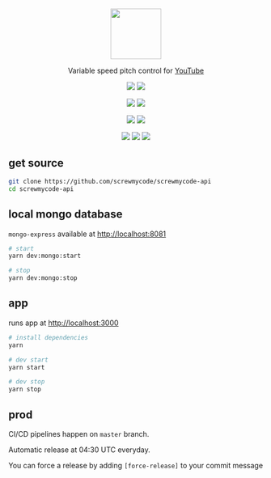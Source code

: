 #

<p align=center>
  <a href="https://api.screwmycode.in/"><img width=100 src="https://raw.githubusercontent.com/screwmycode/screwmycode-www/master/src/components/icons/SCRW_CHAMP.svg"></a>
</p>

<p align=center>
  Variable speed pitch control for <a href="https://www.youtube.com/">YouTube</a>
</p>

<p align=center>
  <a href="https://github.com/screwmycode/screwmycode-api"><img src="https://img.shields.io/github/stars/screwmycode/screwmycode-api?label=git"></a>
  <img src="https://img.shields.io/github/license/screwmycode/screwmycode-api">
</p>

<p align=center>
  <img src="https://img.shields.io/github/languages/count/screwmycode/screwmycode-api">
  <img src="https://img.shields.io/github/languages/top/screwmycode/screwmycode-api">
</p>

<p align=center>
  <img src="https://img.shields.io/github/v/release/screwmycode/screwmycode-api">
  <img src="https://api.codeclimate.com/v1/badges/9d8331cec24be05155cc/maintainability" />
</p>

<p align=center>
  <img src="https://img.shields.io/david/screwmycode/screwmycode-api">
  <img src="https://img.shields.io/david/dev/screwmycode/screwmycode-api">
  <img src="https://img.shields.io/snyk/vulnerabilities/github/screwmycode/screwmycode-api">
</p>

## get source

```bash
git clone https://github.com/screwmycode/screwmycode-api
cd screwmycode-api
```

## local mongo database

`mongo-express` available at <http://localhost:8081>

```bash
# start
yarn dev:mongo:start

# stop
yarn dev:mongo:stop
```

## app

runs app at <http://localhost:3000>

```bash
# install dependencies
yarn

# dev start
yarn start

# dev stop
yarn stop
```

## prod

CI/CD pipelines happen on `master` branch.

Automatic release at 04:30 UTC everyday.

You can force a release by adding `[force-release]` to your commit message
